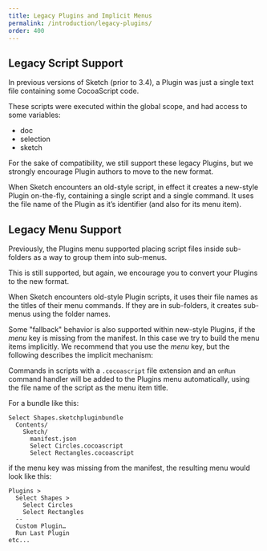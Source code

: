 ```yaml
---
title: Legacy Plugins and Implicit Menus
permalink: /introduction/legacy-plugins/
order: 400
---
```


## Legacy Script Support

In previous versions of Sketch (prior to 3.4), a Plugin was just a single text file containing some CocoaScript code.

These scripts were executed within the global scope, and had access to some variables:

- doc
- selection
- sketch

For the sake of compatibility, we still support these legacy Plugins, but we strongly encourage Plugin authors to move to the new format.

When Sketch encounters an old-style script, in effect it creates a new-style Plugin on-the-fly, containing a single script and a single command. It uses the file name of the Plugin as it’s identifier (and also for its menu item).

## Legacy Menu Support

Previously, the Plugins menu supported placing script files inside sub-folders as a way to group them into sub-menus.

This is still supported, but again, we encourage you to convert your Plugins to the new format.

When Sketch encounters old-style Plugin scripts, it uses their file names as the titles of their menu commands. If they are in sub-folders, it creates sub-menus using the folder names.

Some "fallback" behavior is also supported within new-style Plugins, if the *menu* key is missing from the manifest. In this case we try to build the menu items implicitly. We recommend that you use the *menu* key, but the following describes the implicit mechanism:

Commands in scripts with a `.cocoascript` file extension and an `onRun` command handler will be added to the Plugins menu automatically, using the file name of the script as the menu item title.

For a bundle like this:

```
Select Shapes.sketchpluginbundle
  Contents/
    Sketch/
      manifest.json
      Select Circles.cocoascript
      Select Rectangles.cocoascript
```

if the menu key was missing from the manifest, the resulting menu would look like this:

```
Plugins >
  Select Shapes >
    Select Circles
    Select Rectangles
  --
  Custom Plugin…
  Run Last Plugin
etc...
```

